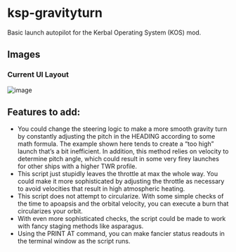# ksp-gravityturn
Basic launch autopilot for the Kerbal Operating System (KOS) mod.

## Images
### Current UI Layout
![image](https://github.com/user-attachments/assets/82f23820-5d79-45dc-9702-3af7cf86e2f3)

## Features to add:
- You could change the steering logic to make a more smooth gravity turn by constantly adjusting the pitch in the HEADING according to some math formula. The example shown here tends to create a “too high” launch that’s a bit inefficient. In addition, this method relies on velocity to determine pitch angle, which could result in some very firey launches for other ships with a higher TWR profile.
- This script just stupidly leaves the throttle at max the whole way. You could make it more sophisticated by adjusting the throttle as necessary to avoid velocities that result in high atmospheric heating.
- This script does not attempt to circularize. With some simple checks of the time to apoapsis and the orbital velocity, you can execute a burn that circularizes your orbit.
- With even more sophisticated checks, the script could be made to work with fancy staging methods like asparagus.
- Using the PRINT AT command, you can make fancier status readouts in the terminal window as the script runs.
